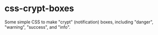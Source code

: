 # css-crypt-boxes
Some simple CSS to make "crypt" (notification) boxes, including "danger", "warning", "success", and "info".
